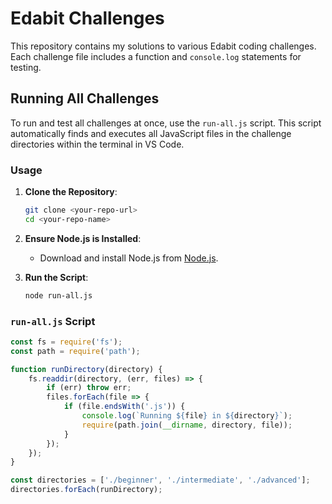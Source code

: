 # Edabit Challenges

This repository contains my solutions to various Edabit coding challenges. Each challenge file includes a function and `console.log` statements for testing.

## Running All Challenges

To run and test all challenges at once, use the `run-all.js` script. This script automatically finds and executes all JavaScript files in the challenge directories within the terminal in VS Code.

### Usage

1. **Clone the Repository**:
    ```sh
    git clone <your-repo-url>
    cd <your-repo-name>
    ```
2. **Ensure Node.js is Installed**:
    - Download and install Node.js from [Node.js](https://nodejs.org/).

3. **Run the Script**:
    ```sh
    node run-all.js
    ```

### `run-all.js` Script

```javascript
const fs = require('fs');
const path = require('path');

function runDirectory(directory) {
    fs.readdir(directory, (err, files) => {
        if (err) throw err;
        files.forEach(file => {
            if (file.endsWith('.js')) {
                console.log(`Running ${file} in ${directory}`);
                require(path.join(__dirname, directory, file));
            }
        });
    });
}

const directories = ['./beginner', './intermediate', './advanced'];
directories.forEach(runDirectory);

